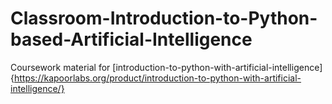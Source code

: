 # Classroom-Introduction-to-Python-based-Artificial-Intelligence
Coursework material for [introduction-to-python-with-artificial-intelligence]{https://kapoorlabs.org/product/introduction-to-python-with-artificial-intelligence/}
